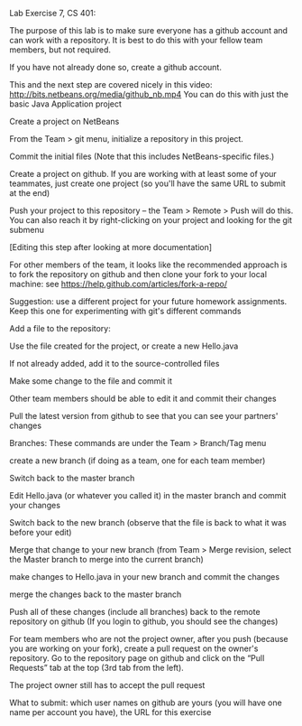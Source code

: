 Lab Exercise 7, CS 401:

The purpose of this lab is to make sure everyone has a github account and can work with a repository. It is best to do 
this with your fellow team members, but not required.

If you have not already done so, create a github account.

This and the next step are covered nicely in this video: http://bits.netbeans.org/media/github_nb.mp4 You can do this
with just the basic Java Application project

Create a project on NetBeans

From the Team > git menu, initialize a repository in this project.

Commit the initial files (Note that this includes NetBeans-specific files.)

Create a project on github. If you are working with at least some of your teammates, just create one project (so you'll 
have the same URL to submit at the end)

Push your project to this repository – the Team > Remote > Push will do this. You can also reach it by right-clicking on
 your project and looking for the git submenu

[Editing this step after looking at more documentation]

For other members of the team, it looks like the recommended approach is to fork the repository on github and then clone
 your fork to your local machine: see https://help.github.com/articles/fork-a-repo/

Suggestion: use a different project for your future homework assignments. Keep this one for experimenting with git's 
different commands

Add a file to the repository:

Use the file created for the project, or create a new Hello.java

If not already added, add it to the source-controlled files

Make some change to the file and commit it

Other team members should be able to edit it and commit their changes

Pull the latest version from github to see that you can see your partners' changes

Branches: These commands are under the Team > Branch/Tag menu

create a new branch (if doing as a team, one for each team member)

Switch back to the master branch

Edit Hello.java (or whatever you called it) in the master branch and commit your changes

Switch back to the new branch (observe that the file is back to what it was before your edit)

Merge that change to your new branch (from Team > Merge revision, select the Master branch to merge into the current 
branch)

make changes to Hello.java in your new branch and commit the changes

merge the changes back to the master branch

Push all of these changes (include all branches) back to the remote repository on github (If you login to github, you 
should see the changes)

For team members who are not the project owner, after you push (because you are working on your fork), create a pull 
request on the owner's repository. Go to the repository page on github and click on the “Pull Requests” tab at the top 
(3rd tab from the left).

The project owner still has to accept the pull request

What to submit: which user names on github are yours (you will have one name per account you have), the URL for this 
exercise
